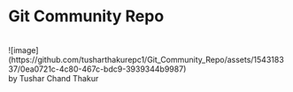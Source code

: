 # Git Community Repo
<br>
![image](https://github.com/tusharthakurepc1/Git_Community_Repo/assets/154318337/0ea0721c-4c80-467c-bdc9-3939344b9987)
<br>
by Tushar Chand Thakur
